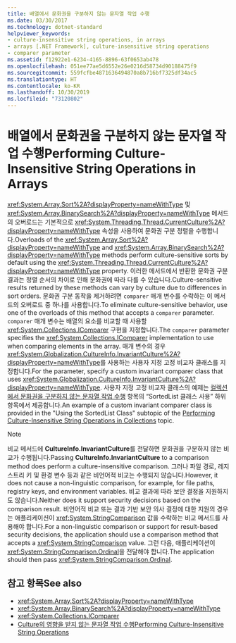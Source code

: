 ```yaml
---
title: 배열에서 문화권을 구분하지 않는 문자열 작업 수행
ms.date: 03/30/2017
ms.technology: dotnet-standard
helpviewer_keywords:
- culture-insensitive string operations, in arrays
- arrays [.NET Framework], culture-insensitive string operations
- comparer parameter
ms.assetid: f12922e1-6234-4165-8896-63f0653ab478
ms.openlocfilehash: 051ee77ae5d6552e26e0216d58734d90188475f9
ms.sourcegitcommit: 559fcfbe4871636494870a8b716bf7325df34ac5
ms.translationtype: HT
ms.contentlocale: ko-KR
ms.lasthandoff: 10/30/2019
ms.locfileid: "73120802"
---
```

# <a name="performing-culture-insensitive-string-operations-in-arrays"></a><span data-ttu-id="678d2-102">배열에서 문화권을 구분하지 않는 문자열 작업 수행</span><span class="sxs-lookup"><span data-stu-id="678d2-102">Performing Culture-Insensitive String Operations in Arrays</span></span>

<span data-ttu-id="678d2-103"><xref:System.Array.Sort%2A?displayProperty=nameWithType> 및 <xref:System.Array.BinarySearch%2A?displayProperty=nameWithType> 메서드의 오버로드는 기본적으로 <xref:System.Threading.Thread.CurrentCulture%2A?displayProperty=nameWithType> 속성을 사용하여 문화권 구분 정렬을 수행합니다.</span><span class="sxs-lookup"><span data-stu-id="678d2-103">Overloads of the <xref:System.Array.Sort%2A?displayProperty=nameWithType> and <xref:System.Array.BinarySearch%2A?displayProperty=nameWithType> methods perform culture-sensitive sorts by default using the <xref:System.Threading.Thread.CurrentCulture%2A?displayProperty=nameWithType> property.</span></span> <span data-ttu-id="678d2-104">이러한 메서드에서 반환한 문화권 구분 결과는 정렬 순서의 차이로 인해 문화권에 따라 다를 수 있습니다.</span><span class="sxs-lookup"><span data-stu-id="678d2-104">Culture-sensitive results returned by these methods can vary by culture due to differences in sort orders.</span></span> <span data-ttu-id="678d2-105">문화권 구분 동작을 제거하려면 `comparer` 매개 변수를 수락하는 이 메서드의 오버로드 중 하나를 사용합니다.</span><span class="sxs-lookup"><span data-stu-id="678d2-105">To eliminate culture-sensitive behavior, use one of the overloads of this method that accepts a `comparer` parameter.</span></span> <span data-ttu-id="678d2-106">`comparer` 매개 변수는 배열의 요소를 비교할 때 사용할 <xref:System.Collections.IComparer> 구현을 지정합니다.</span><span class="sxs-lookup"><span data-stu-id="678d2-106">The `comparer` parameter specifies the <xref:System.Collections.IComparer> implementation to use when comparing elements in the array.</span></span> <span data-ttu-id="678d2-107">매개 변수의 경우 <xref:System.Globalization.CultureInfo.InvariantCulture%2A?displayProperty=nameWithType>를 사용하는 사용자 지정 고정 비교자 클래스를 지정합니다.</span><span class="sxs-lookup"><span data-stu-id="678d2-107">For the parameter, specify a custom invariant comparer class that uses <xref:System.Globalization.CultureInfo.InvariantCulture%2A?displayProperty=nameWithType>.</span></span> <span data-ttu-id="678d2-108">사용자 지정 고정 비교자 클래스의 예제는 [컬렉션에서 문화권을 구분하지 않는 문자열 작업 수행](../../../docs/standard/globalization-localization/performing-culture-insensitive-string-operations-in-collections.md) 항목의 “SortedList 클래스 사용” 하위 항목에서 제공합니다.</span><span class="sxs-lookup"><span data-stu-id="678d2-108">An example of a custom invariant comparer class is provided in the "Using the SortedList Class" subtopic of the [Performing Culture-Insensitive String Operations in Collections](../../../docs/standard/globalization-localization/performing-culture-insensitive-string-operations-in-collections.md) topic.</span></span>

> [!NOTE]
> <span data-ttu-id="678d2-109">비교 메서드에 **CultureInfo.InvariantCulture**를 전달하면 문화권을 구분하지 않는 비교가 수행됩니다.</span><span class="sxs-lookup"><span data-stu-id="678d2-109">Passing **CultureInfo.InvariantCulture** to a comparison method does perform a culture-insensitive comparison.</span></span> <span data-ttu-id="678d2-110">그러나 파일 경로, 레지스트리 키 및 환경 변수 등과 같은 비언어적 비교는 수행되지 않습니다.</span><span class="sxs-lookup"><span data-stu-id="678d2-110">However, it does not cause a non-linguistic comparison, for example, for file paths, registry keys, and environment variables.</span></span> <span data-ttu-id="678d2-111">비교 결과에 따라 보안 결정을 지원하지도 않습니다.</span><span class="sxs-lookup"><span data-stu-id="678d2-111">Neither does it support security decisions based on the comparison result.</span></span> <span data-ttu-id="678d2-112">비언어적 비교 또는 결과 기반 보안 의사 결정에 대한 지원의 경우는 애플리케이션이 <xref:System.StringComparison> 값을 수락하는 비교 메서드를 사용해야 합니다.</span><span class="sxs-lookup"><span data-stu-id="678d2-112">For a non-linguistic comparison or support for result-based security decisions, the application should use a comparison method that accepts a <xref:System.StringComparison> value.</span></span> <span data-ttu-id="678d2-113">그런 다음, 애플리케이션이 <xref:System.StringComparison.Ordinal>을 전달해야 합니다.</span><span class="sxs-lookup"><span data-stu-id="678d2-113">The application should then pass <xref:System.StringComparison.Ordinal>.</span></span>

## <a name="see-also"></a><span data-ttu-id="678d2-114">참고 항목</span><span class="sxs-lookup"><span data-stu-id="678d2-114">See also</span></span>

- <xref:System.Array.Sort%2A?displayProperty=nameWithType>
- <xref:System.Array.BinarySearch%2A?displayProperty=nameWithType>
- <xref:System.Collections.IComparer>
- [<span data-ttu-id="678d2-115">Culture의 영향을 받지 않는 문자열 작업 수행</span><span class="sxs-lookup"><span data-stu-id="678d2-115">Performing Culture-Insensitive String Operations</span></span>](../../../docs/standard/globalization-localization/performing-culture-insensitive-string-operations.md)
